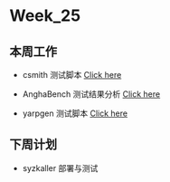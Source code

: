 # Week\_25

## 本周工作

- csmith 测试脚本
[Click here](https://gitee.com/yunxiangluo/openeuler-riscv-2303-test/tree/master/BasicTest/%E7%BC%96%E8%AF%91%E5%99%A8%E6%B5%8B%E8%AF%95/csmith)

- AnghaBench 测试结果分析
[Click here](https://gitee.com/yunxiangluo/openeuler-riscv-2303-test/blob/master/BasicTest/%E7%BC%96%E8%AF%91%E5%99%A8%E6%B5%8B%E8%AF%95/AnghaBench/README.md)

- yarpgen 测试脚本
[Click here](https://gitee.com/yunxiangluo/openeuler-riscv-2303-test/tree/master/BasicTest/%E7%BC%96%E8%AF%91%E5%99%A8%E6%B5%8B%E8%AF%95/yarpgen)

## 下周计划

- syzkaller 部署与测试
